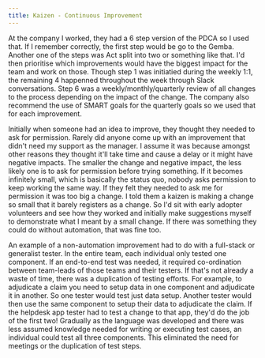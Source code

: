```yaml
---
title: Kaizen - Continuous Improvement
---
```


At the company I worked, they had a 6 step version of the PDCA so I used that.
If I remember correctly, the first step would be go to the Gemba.
Another one of the steps was Act split into two or something like that.
I'd then prioritise which improvements would have the biggest impact for the team and work on those.
Though step 1 was initiatied during the weekly 1:1, the remaining 4 happenned throughout the week through Slack conversations.
Step 6 was a weekly/monthly/quarterly review of all changes to the process depending on the impact of the change.
The company also recommend the use of SMART goals for the quarterly goals so we used that for each improvement.

Initially when someone had an idea to improve, they thought they needed to ask for permission.
Rarely did anyone come up with an improvement that didn't need my support as the manager.
I assume it was because amongst other reasons they thought it'll take time and cause a delay or it might have negative impacts.
The smaller the change and negative impact, the less likely one is to ask for permission before trying something.
If it becomes infinitely small, which is basically the status quo, nobody asks permission to keep working the same way.
If they felt they needed to ask me for permission it was too big a change.
I told them a kaizen is making a change so small that it barely registers as a change.
So I'd sit with early adopter volunteers and see how they worked and initially make suggestions myself to demonstrate what I meant by a small change.
If there was something they could do without automation, that was fine too.

An example of a non-automation improvement had to do with a full-stack or generalist tester.
In the entire team, each individual only tested one component.
If an end-to-end test was needed, it required co-ordination between team-leads of those teams and their testers.
If that's not already a waste of time, there was a duplication of testing efforts.
For example, to adjudicate a claim you need to setup data in one component and adjudicate it in another.
So one tester would test just data setup.
Another tester would then use the same component to setup their data to adjudicate the claim.
If the helpdesk app tester had to test a change to that app, they'd do the job of the first two!
Gradually as the language was developed and there was less assumed knowledge needed for writing or executing test cases, an individual could test all three components.
This eliminated the need for meetings or the duplication of test steps.

